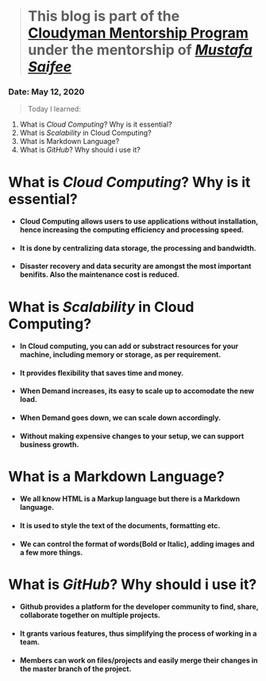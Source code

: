 > # This blog is part of the **[Cloudyman Mentorship Program](https://t.co/78sRvCvYiO?amp=1)** under the mentorship of *[Mustafa Saifee](https://www.linkedin.com/in/saifeemustafaq/)*

### Date: May 12, 2020

> Today I learned:

1. What is *Cloud Computing*? Why is it essential?
2. What is *Scalability* in Cloud Computing?
3. What is Markdown Language?
4. What is *GitHub*? Why should i use it?


# What is *Cloud Computing*? Why is it essential?
- #### Cloud Computing allows users to use applications without installation, hence increasing the computing efficiency and processing speed.
- #### It is done by centralizing data storage, the processing and bandwidth.
- #### Disaster recovery and data security are amongst the most important benifits. Also the maintenance cost is reduced.

# What is *Scalability* in Cloud Computing?
- #### In Cloud computing, you can add or substract resources for your machine, including memory or storage, as per requirement.
- #### It provides flexibility that saves time and money.
- #### When Demand increases, its easy to scale up to accomodate the new load.
- #### When Demand goes down, we can scale down accordingly.
- #### Without making expensive changes to your setup, we can support business growth.

# What is a Markdown Language?
- #### We all know HTML is a Markup language but there is a Markdown language.
- #### It is used to style the text of the documents, formatting etc.
- #### We can control the format of words(Bold or Italic), adding images and a few more things.

# What is *GitHub*? Why should i use it?
- #### Github provides a platform for the developer community to find, share, collaborate together on multiple projects.
- #### It grants various features, thus simplifying the process of working in a team.
- #### Members can work on files/projects and easily merge their changes in the master branch of the project.





